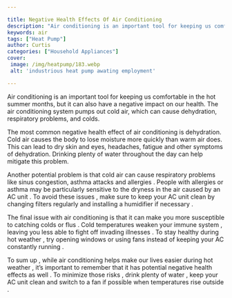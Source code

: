 ```yaml
---

title: Negative Health Effects Of Air Conditioning
description: "Air conditioning is an important tool for keeping us comfortable in the hot summer months, but it can also have a negative impact ...scroll on and keep learning"
keywords: air
tags: ["Heat Pump"]
author: Curtis
categories: ["Household Appliances"]
cover: 
 image: /img/heatpump/183.webp
 alt: 'industrious heat pump awating employment'

---
```


Air conditioning is an important tool for keeping us comfortable in the hot summer months, but it can also have a negative impact on our health. The air conditioning system pumps out cold air, which can cause dehydration, respiratory problems, and colds. 

The most common negative health effect of air conditioning is dehydration. Cold air causes the body to lose moisture more quickly than warm air does. This can lead to dry skin and eyes, headaches, fatigue and other symptoms of dehydration. Drinking plenty of water throughout the day can help mitigate this problem. 

Another potential problem is that cold air can cause respiratory problems like sinus congestion, asthma attacks and allergies . People with allergies or asthma may be particularly sensitive to the dryness in the air caused by an AC unit . To avoid these issues , make sure to keep your AC unit clean by changing filters regularly and installing a humidifier if necessary . 

The final issue with air conditioning is that it can make you more susceptible to catching colds or flus . Cold temperatures weaken your immune system , leaving you less able to fight off invading illnesses . To stay healthy during hot weather , try opening windows or using fans instead of keeping your AC constantly running . 

To sum up , while air conditioning helps make our lives easier during hot weather , it’s important to remember that it has potential negative health effects as well . To minimize those risks , drink plenty of water , keep your AC unit clean and switch to a fan if possible when temperatures rise outside .
